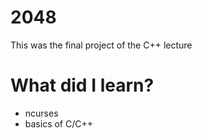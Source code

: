 # 2048
This was the final project of the C++ lecture
# What did I learn?
- ncurses
- basics of C/C++
